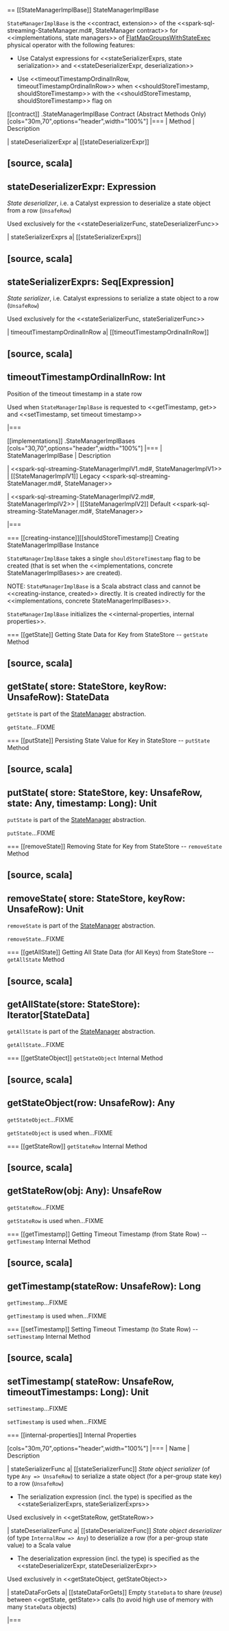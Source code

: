 == [[StateManagerImplBase]] StateManagerImplBase

`StateManagerImplBase` is the <<contract, extension>> of the <<spark-sql-streaming-StateManager.md#, StateManager contract>> for <<implementations, state managers>> of [FlatMapGroupsWithStateExec](physical-operators/FlatMapGroupsWithStateExec.md) physical operator with the following features:

* Use Catalyst expressions for <<stateSerializerExprs, state serialization>> and <<stateDeserializerExpr, deserialization>>

* Use <<timeoutTimestampOrdinalInRow, timeoutTimestampOrdinalInRow>> when <<shouldStoreTimestamp, shouldStoreTimestamp>> with the <<shouldStoreTimestamp, shouldStoreTimestamp>> flag on

[[contract]]
.StateManagerImplBase Contract (Abstract Methods Only)
[cols="30m,70",options="header",width="100%"]
|===
| Method
| Description

| stateDeserializerExpr
a| [[stateDeserializerExpr]]

[source, scala]
----
stateDeserializerExpr: Expression
----

*State deserializer*, i.e. a Catalyst expression to deserialize a state object from a row (`UnsafeRow`)

Used exclusively for the <<stateDeserializerFunc, stateDeserializerFunc>>

| stateSerializerExprs
a| [[stateSerializerExprs]]

[source, scala]
----
stateSerializerExprs: Seq[Expression]
----

*State serializer*, i.e. Catalyst expressions to serialize a state object to a row (`UnsafeRow`)

Used exclusively for the <<stateSerializerFunc, stateSerializerFunc>>

| timeoutTimestampOrdinalInRow
a| [[timeoutTimestampOrdinalInRow]]

[source, scala]
----
timeoutTimestampOrdinalInRow: Int
----

Position of the timeout timestamp in a state row

Used when `StateManagerImplBase` is requested to <<getTimestamp, get>> and <<setTimestamp, set timeout timestamp>>

|===

[[implementations]]
.StateManagerImplBases
[cols="30,70",options="header",width="100%"]
|===
| StateManagerImplBase
| Description

| <<spark-sql-streaming-StateManagerImplV1.md#, StateManagerImplV1>>
| [[StateManagerImplV1]] Legacy <<spark-sql-streaming-StateManager.md#, StateManager>>

| <<spark-sql-streaming-StateManagerImplV2.md#, StateManagerImplV2>>
| [[StateManagerImplV2]] Default <<spark-sql-streaming-StateManager.md#, StateManager>>

|===

=== [[creating-instance]][[shouldStoreTimestamp]] Creating StateManagerImplBase Instance

`StateManagerImplBase` takes a single `shouldStoreTimestamp` flag to be created (that is set when the <<implementations, concrete StateManagerImplBases>> are created).

NOTE: `StateManagerImplBase` is a Scala abstract class and cannot be <<creating-instance, created>> directly. It is created indirectly for the <<implementations, concrete StateManagerImplBases>>.

`StateManagerImplBase` initializes the <<internal-properties, internal properties>>.

=== [[getState]] Getting State Data for Key from StateStore -- `getState` Method

[source, scala]
----
getState(
  store: StateStore,
  keyRow: UnsafeRow): StateData
----

`getState` is part of the [StateManager](spark-sql-streaming-StateManager.md#getState) abstraction.

`getState`...FIXME

=== [[putState]] Persisting State Value for Key in StateStore -- `putState` Method

[source, scala]
----
putState(
  store: StateStore,
  key: UnsafeRow,
  state: Any,
  timestamp: Long): Unit
----

`putState` is part of the [StateManager](spark-sql-streaming-StateManager.md#putState) abstraction.

`putState`...FIXME

=== [[removeState]] Removing State for Key from StateStore -- `removeState` Method

[source, scala]
----
removeState(
  store: StateStore,
  keyRow: UnsafeRow): Unit
----

`removeState` is part of the [StateManager](spark-sql-streaming-StateManager.md#removeState) abstraction.

`removeState`...FIXME

=== [[getAllState]] Getting All State Data (for All Keys) from StateStore -- `getAllState` Method

[source, scala]
----
getAllState(store: StateStore): Iterator[StateData]
----

`getAllState` is part of the [StateManager](spark-sql-streaming-StateManager.md#getAllState) abstraction.

`getAllState`...FIXME

=== [[getStateObject]] `getStateObject` Internal Method

[source, scala]
----
getStateObject(row: UnsafeRow): Any
----

`getStateObject`...FIXME

`getStateObject` is used when...FIXME

=== [[getStateRow]] `getStateRow` Internal Method

[source, scala]
----
getStateRow(obj: Any): UnsafeRow
----

`getStateRow`...FIXME

`getStateRow` is used when...FIXME

=== [[getTimestamp]] Getting Timeout Timestamp (from State Row) -- `getTimestamp` Internal Method

[source, scala]
----
getTimestamp(stateRow: UnsafeRow): Long
----

`getTimestamp`...FIXME

`getTimestamp` is used when...FIXME

=== [[setTimestamp]] Setting Timeout Timestamp (to State Row) -- `setTimestamp` Internal Method

[source, scala]
----
setTimestamp(
  stateRow: UnsafeRow,
  timeoutTimestamps: Long): Unit
----

`setTimestamp`...FIXME

`setTimestamp` is used when...FIXME

=== [[internal-properties]] Internal Properties

[cols="30m,70",options="header",width="100%"]
|===
| Name
| Description

| stateSerializerFunc
a| [[stateSerializerFunc]] *State object serializer* (of type `Any => UnsafeRow`) to serialize a state object (for a per-group state key) to a row (`UnsafeRow`)

* The serialization expression (incl. the type) is specified as the <<stateSerializerExprs, stateSerializerExprs>>

Used exclusively in <<getStateRow, getStateRow>>

| stateDeserializerFunc
a| [[stateDeserializerFunc]] *State object deserializer* (of type `InternalRow => Any`) to deserialize a row (for a per-group state value) to a Scala value

* The deserialization expression (incl. the type) is specified as the <<stateDeserializerExpr, stateDeserializerExpr>>

Used exclusively in <<getStateObject, getStateObject>>

| stateDataForGets
a| [[stateDataForGets]] Empty `StateData` to share (_reuse_) between <<getState, getState>> calls (to avoid high use of memory with many `StateData` objects)

|===
